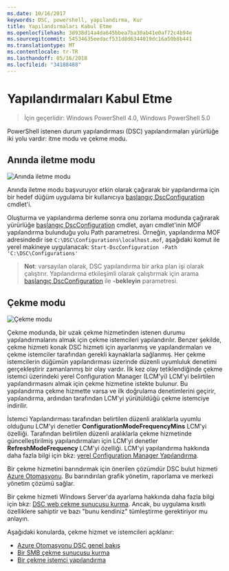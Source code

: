```yaml
---
ms.date: 10/16/2017
keywords: DSC, powershell, yapılandırma, Kur
title: Yapılandırmaları Kabul Etme
ms.openlocfilehash: 3d938d14a4da645bbea7ba30ab41e0af72c4b94e
ms.sourcegitcommit: 54534635eedacf531d8d6344019dc16a50b8b441
ms.translationtype: MT
ms.contentlocale: tr-TR
ms.lasthandoff: 05/16/2018
ms.locfileid: "34188488"
---
```

# <a name="enacting-configurations"></a>Yapılandırmaları Kabul Etme

>İçin geçerlidir: Windows PowerShell 4.0, Windows PowerShell 5.0

PowerShell istenen durum yapılandırması (DSC) yapılandırmaları yürürlüğe iki yolu vardır: itme modu ve çekme modu.

## <a name="push-mode"></a>Anında iletme modu

![Anında iletme modu](images/pushModel.png "nasıl modu works bildirme")

Anında iletme modu başvuruyor etkin olarak çağırarak bir yapılandırma için bir hedef düğüm uygulama bir kullanıcıya [başlangıç DscConfiguration](https://technet.microsoft.com/library/dn521623.aspx) cmdlet'i.

Oluşturma ve yapılandırma derleme sonra onu zorlama modunda çağırarak yürürlüğe [başlangıç DscConfiguration](https://technet.microsoft.com/library/dn521623.aspx) cmdlet, ayarı cmdlet'inin MOF yapılandırma bulunduğu yolu Path parametresi.
Örneğin, yapılandırma MOF adresindedir ise `C:\DSC\Configurations\localhost.mof`, aşağıdaki komut ile yerel makineye uygulanacak: `Start-DscConfiguration -Path 'C:\DSC\Configurations'`

> __Not__: varsayılan olarak, DSC yapılandırma bir arka plan işi olarak çalıştırır. Yapılandırma etkileşimli olarak çalıştırmak için arama [başlangıç DscConfiguration](https://technet.microsoft.com/library/dn521623.aspx) ile __-bekleyin__ parametresi.

## <a name="pull-mode"></a>Çekme modu

![Çekme modu](images/pullModel.png "nasıl modu works isteme")

Çekme modunda, bir uzak çekme hizmetinden istenen durumu yapılandırmalarını almak için çekme istemcileri yapılandırılır.
Benzer şekilde, çekme hizmeti konak DSC hizmeti için ayarlanmış ve yapılandırmaları ve çekme istemciler tarafından gerekli kaynaklarla sağlanmış.
Her çekme istemcilerin düğümün yapılandırması üzerinde düzenli uyumluluk denetimi gerçekleştirir zamanlanmış bir olay vardır.
İlk kez olay tetiklendiğinde çekme istemci üzerindeki yerel Configuration Manager (LCM'yi) LCM'yi belirtilen yapılandırmasını almak için çekme hizmetine istekte bulunur.
Bu yapılandırma çekme hizmette varsa ve ilk doğrulama denetimlerini geçirir, yapılandırma, ardından tarafından LCM'yi yürütüldüğü çekme istemciye indirilir.

İstemci Yapılandırması tarafından belirtilen düzenli aralıklarla uyumlu olduğunu LCM'yi denetler **ConfigurationModeFrequencyMins** LCM'yi özelliği.
Tarafından belirtilen düzenli aralıklarla çekme hizmetinde güncelleştirilmiş yapılandırmaları için LCM'yi denetler **RefreshModeFrequency** LCM'yi özelliği.
LCM'yi yapılandırma hakkında daha fazla bilgi için bkz: [yerel Configuration Manager Yapılandırma](metaConfig.md).

Bir çekme hizmetini barındırmak için önerilen çözümdür DSC bulut hizmeti [Azure Otomasyonu](https://azure.microsoft.com/services/automation/).
Bu barındırılan grafik yönetim, raporlama ve merkezi yönetim çözümü sağlar.

Bir çekme hizmeti Windows Server'da ayarlama hakkında daha fazla bilgi için bkz: [DSC web çekme sunucusu kurma](pullServer.md).
Ancak, bu uygulama kısıtlı özelliklere sahiptir ve bazı "bunu kendiniz" tümleştirme gerektiriyor mu anlayın.

Aşağıdaki konularda, çekme hizmet ve istemcileri açıklanır:

- [Azure Otomasyonu DSC genel bakış](https://docs.microsoft.com/en-us/azure/automation/automation-dsc-overview)
- [Bir SMB çekme sunucusu kurma](pullServerSMB.md)
- [Bir çekme istemci yapılandırma](pullClientConfigID.md)